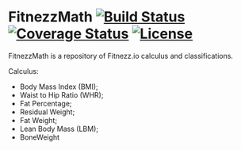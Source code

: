 # FitnezzMath [![Build Status](https://travis-ci.com/fitnezzio/FitnezzMath.svg?branch=master)](https://travis-ci.com/fitnezzio/FitnezzMath) [![Coverage Status](https://coveralls.io/repos/github/fitnezzio/FitnezzMath/badge.svg?branch=master)](https://coveralls.io/github/fitnezzio/FitnezzMath?branch=master) [![License](https://img.shields.io/badge/License-Apache%202.0-blue.svg)](https://opensource.org/licenses/Apache-2.0)

FitnezzMath is a repository of Fitnezz.io calculus and classifications.


Calculus: 
* Body Mass Index (BMI);
* Waist to Hip Ratio (WHR);
* Fat Percentage;
* Residual Weight;
* Fat Weight;
* Lean Body Mass (LBM);
* BoneWeight